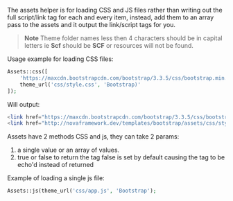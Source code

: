 The assets helper is for loading CSS and JS files rather than writing out the full script/link tag for each and every item, instead, add them to an array pass to the assets and it output the link/script tags for you.

>**Note** Theme folder names less then 4 characters should be in capital letters ie **Scf** should be **SCF** or resources will not be found.

Usage example for loading CSS files:

```php
Assets::css([
    'https://maxcdn.bootstrapcdn.com/bootstrap/3.3.5/css/bootstrap.min.css',
    theme_url('css/style.css', 'Bootstrap)'
]);
```

Will output:

```php
<link href="https://maxcdn.bootstrapcdn.com/bootstrap/3.3.5/css/bootstrap.min.css" rel="stylesheet" type="text/css">
<link href="http://novaframework.dev/templates/bootstrap/assets/css/style.css" rel="stylesheet" type="text/css">
```

Assets have 2 methods CSS and js, they can take 2 params: 
1. a single value or an array of values.
2. true or false to return the tag false is set by default causing the tag to be echo'd instead of returned

Example of loading a single js file:

```php
Assets::js(theme_url('css/app.js', 'Bootstrap');
```

